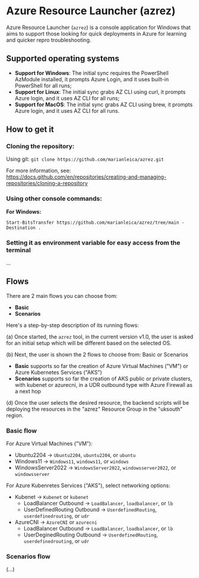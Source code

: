 # Azure Resource Launcher (azrez)
Azure Resource Launcher (`azrez`) is a console application for Windows that aims to support those looking for quick deployments in Azure for learning and quicker repro troubleshooting.

## Supported operating systems

- **Support for Windows**: The initial sync requires the PowerShell AzModule installed, it prompts Azure Login, and it uses built-in PowerShell for all runs;
- **Support for Linux**: The initial sync grabs AZ CLI using curl, it prompts Azure login, and it uses AZ CLI for all runs;
- **Support for MacOS**: The initial sync grabs AZ CLI using brew, it prompts Azure login, and it uses AZ CLI for all runs.

## How to get it

### Cloning the repository:
Using git:
`git clone https://github.com/marianleica/azrez.git`

For more information, see:
https://docs.github.com/en/repositories/creating-and-managing-repositories/cloning-a-repository

### Using other console commands:

**For Windows:**

`Start-BitsTransfer https://github.com/marianleica/azrez/tree/main -Destination .`

### Setting it as environment variable for easy access from the terminal

...

## Flows

There are 2 main flows you can choose from:
- **Basic**
- **Scenarios**

Here's a step-by-step description of its running flows:

(a) Once started, the `azrez` tool, in the current version v1.0, the user is asked for an initial setup which will be different based on the selected OS.

(b) Next, the user is shown the 2 flows to choose from: Basic or Scenarios
- **Basic** supports so far the creation of Azure Virtual Machines ("VM") or Azure Kubernetes Services ("AKS")
- **Scenarios** supports so far the creation of AKS public or private clusters, with kubenet or azurecni, in a UDR outbound type with Azure Firewall as a next hop

(d) Once the user selects the desired resource, the backend scripts will be deploying the resources in the "azrez" Resource Group in the "uksouth" region.

### Basic flow

For Azure Virtual Machines ("VM"):
- Ubuntu2204 -> `Ubuntu2204`, `ubuntu2204`, or `ubuntu`
- Windows11 -> `Windows11`, `windows11`, or `windows`
- WindowsServer2022 -> `WindowsServer2022`, `windowsserver2022`, or `windowsserver`

For Azure Kubenretes Services ("AKS"), select networking options:
- Kubenet -> `Kubenet` or `kubenet`
  - LoadBalancer Outbound -> `LoadBalancer`, `loadbalancer`, or `lb`
  - UserDefinedRouting Outbound -> `UserdefinedRouting`, `userdefinedrouting`, or `udr`
- AzureCNI -> `AzureCNI` or `azurecni`
  - LoadBalancer Outbound -> `LoadBalancer`, `loadbalancer`, or `lb`
  - UserDeginedRouting Outbound -> `UserdefinedRouting`, `userdefinedrouting`, or `udr`

### Scenarios flow

(...)

